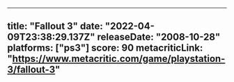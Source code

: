 
---
title: "Fallout 3"
date: "2022-04-09T23:38:29.137Z"
releaseDate: "2008-10-28"
platforms: ["ps3"]
score: 90
metacriticLink: "https://www.metacritic.com/game/playstation-3/fallout-3"
---
